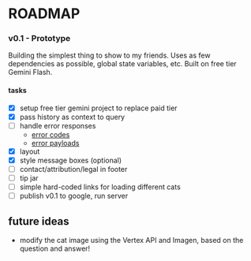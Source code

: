 # ROADMAP

### v0.1 - Prototype

Building the simplest thing to show to my friends. Uses as few dependencies as possible, global state variables, etc. Built on free tier Gemini Flash.

#### tasks

- [x] setup free tier gemini project to replace paid tier
- [x] pass history as context to query
- [ ] handle error responses
  - [error codes](https://docs.gemini.com/rest-api/#error-codes)
  - [error payloads](https://docs.gemini.com/rest-api/#error-payload)
- [x] layout
- [x] style message boxes (optional)
- [ ] contact/attribution/legal in footer
- [ ] tip jar
- [ ] simple hard-coded links for loading different cats
- [ ] publish v0.1 to google, run server

## future ideas

- modify the cat image using the Vertex API and Imagen, based on the question and answer!